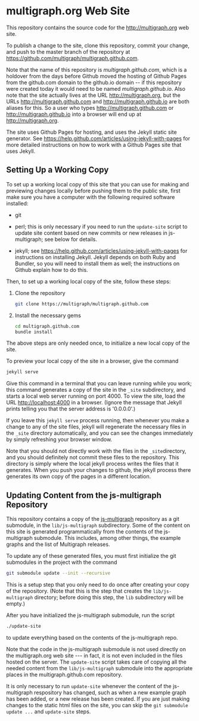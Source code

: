 # multigraph.org Web Site

This repository contains the source code for the http://multigraph.org web site.  

To publish a change to the site,
clone this repository, commit your change, and push to the master branch
of the repository at https://github.com/multigraph/multigraph.github.com.

Note that the name of this repository is *multigraph.github.com*,
which is a holdover from the days before Github moved the hosting of
Github Pages from the github.com domain to the github.io domain -- if
this repository were created today it would need to be named
*multigraph.github.io*.  Also note that the site actually lives at the
URL http://multigraph.org, but the URLs http://multigraph.github.com
and http://multigraph.github.io are both aliases for this.  So a user
who types http://multigraph.github.com or http://multigraph.github.io
into a browser will end up at http://multigraph.org.

The site uses Github Pages for hosting, and uses the Jekyll static
site generator. See
https://help.github.com/articles/using-jekyll-with-pages for more detailed
instructions on how to work with a Github Pages site that uses Jekyll.

## Setting Up a Working Copy

To set up a working local copy of this site that you can use for
making and previewing changes locally before pushing them to the public site,
first make sure you have a computer with the following required software
installed:

* git

* perl; this is only necessary if you need to run the `update-site` script to
  update site content based on new commits or new releases in
  js-multigraph; see below for details.

* jekyll; see https://help.github.com/articles/using-jekyll-with-pages
  for instructions on installing Jekyll. Jekyll depends on both Ruby
  and Bundler, so you will need to install them as well; the instructions
  on Github explain how to do this.

Then, to set up a working local copy of the site, follow these steps:

1. Clone the repository
   ```bash
   git clone https://multigraph/multigraph.github.com
   ```
   
1. Install the necessary gems
   ```bash
   cd multigraph.github.com
   bundle install
   ```

The above steps are only needed once, to initialize a new local
copy of the site.

To preview your local copy of the site in a browser, give the
command

```bash
jekyll serve
```

Give this command in a terminal that you can leave running while you
work; this command generates a copy of the site in the `_site`
subdirectory, and starts a local web server running on port 4000.
To view the site, load the URL [http://localhost:4000](http://localhost:4000) in a browser.
(Ignore the message that Jekyll prints telling you that the
server address is '0.0.0.0'.)

If you leave this `jekyll serve` process running, then whenever you
make a change to any of the site files, jekyll will regenerate
the necessary files in the `_site` directory automatically, and you
can see the changes immediately by simply refreshing your browser window.

Note that you should not directly work with the files in
the `_site`directory, and you should definitely not commit these
files to the repository. This directory is simply where the local
jekyll process writes the files that it generates.  When you push
your changes to github, the jekyll process there generates its
own copy of the pages in a different location.

## Updating Content from the js-multigraph Repository

This repository contains a copy of the 
[js-multigraph](https://github.com/multigraph/js-multigraph)
repository as a git submodule, in the `lib/js-multigraph` subdirectory.
Some of the content on this site is generated
programmatically from the contents of the js-multigraph submodule.
This includes, among other things, the example graphs and the list
of Multigraph releases.

To update any of these generated files, you must first initialize
the git submodules in the project with the command

```bash
git submodule update --init --recursive
```

This is a setup step that you only need to do once after creating
your copy of the repository.  (Note that this is the step that
creates the `lib/js-multigraph` directory; before doing this step,
the `lib` subdirectory will be empty.)

After you have initialized the js-multigraph submodule, run the script

```bash
./update-site
```

to update everything based on the contents of the js-multigraph repo.

Note that the code in the js-multigraph submodule is not used directly on the
multigraph.org web site --- in fact, it is not even included in the files
hosted on the server.  The `update-site` script takes care of copying
all the needed content from the `lib/js-multigraph` submodule into the appropriate
places in the multigraph.github.com repository.

It is only necessary to run `update-site` whenever the content
of the js-multigraph respository has changed, such as when a new
example graph has been added, or a new release has been created.
If you are just making changes to the static html files on the
site, you can skip the `git submodule update ...` and `update-site`
steps.
